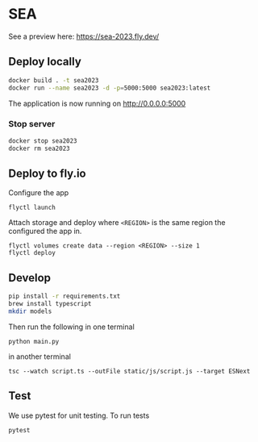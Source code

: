 # SEA
See a preview here: https://sea-2023.fly.dev/

## Deploy locally
```bash
docker build . -t sea2023
docker run --name sea2023 -d -p=5000:5000 sea2023:latest
```
The application is now running on http://0.0.0.0:5000

### Stop server
```bash
docker stop sea2023
docker rm sea2023
```


## Deploy to fly.io
Configure the app
```
flyctl launch
```
Attach storage and deploy where `<REGION>` is the same region the configured the app in.
```
flyctl volumes create data --region <REGION> --size 1
flyctl deploy
```

## Develop
```bash
pip install -r requirements.txt
brew install typescript
mkdir models
```

Then run the following in one terminal
```
python main.py
```
in another terminal
```
tsc --watch script.ts --outFile static/js/script.js --target ESNext
```

## Test
We use pytest for unit testing. To run tests
```bash
pytest
```
